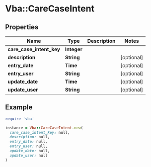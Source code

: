 # Vba::CareCaseIntent

## Properties

| Name | Type | Description | Notes |
| ---- | ---- | ----------- | ----- |
| **care_case_intent_key** | **Integer** |  |  |
| **description** | **String** |  | [optional] |
| **entry_date** | **Time** |  | [optional] |
| **entry_user** | **String** |  | [optional] |
| **update_date** | **Time** |  | [optional] |
| **update_user** | **String** |  | [optional] |

## Example

```ruby
require 'vba'

instance = Vba::CareCaseIntent.new(
  care_case_intent_key: null,
  description: null,
  entry_date: null,
  entry_user: null,
  update_date: null,
  update_user: null
)
```

